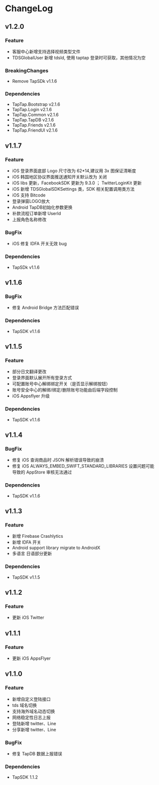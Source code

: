 # ChangeLog

## v1.2.0

### Feature

- 客服中心新增支持选择视频类型文件
- TDSGlobalUser 新增 tdsId, 使用 taptap 登录时可获取，其他情况为空

### BreakingChanges

- Remove TapSDk v1.1.6

### Dependencies

- TapTap.Bootstrap v2.1.6
- TapTap.Login v2.1.6
- TapTap.Common v2.1.6
- TapTap.TapDB v2.1.6
- TapTap.Friends v2.1.6
- TapTap.FriendUI v2.1.6

## v1.1.7

### Feature

* iOS 登录界面底部 Logo 尺寸改为 62*14,建议用 3x 图保证清晰度
* iOS 韩国地区协议界面推送通知开关默认改为 关闭
* iOS libs 更新，FacebookSDK 更新为 9.3.0 ； TwitterLoginKit 更新
* iOS 新增 TDSGlobalSDKSettings 类，SDK 相关配置调用类方法
* iOS 支持 Bitcode
* 登录弹窗LOGO放大
* Android TapDB初始化参数更换
* 补款流程订单新增 UserId
* 上报角色名称修改

### BugFix

* iOS 修复 IDFA 开关无效 bug

### Dependencies

* TapSDk v1.1.6

## v1.1.6

### BugFix

* 修复 Android Bridge 方法匹配错误

### Dependencies

* TapSDK v1.1.6

## v1.1.5

### Feature

*  部分日文翻译更改
*  登录界面默认展开所有登录方式
*  可配置账号中心解绑绑定开关（是否显示解绑按钮）
*  账号安全中心的解绑/绑定/删除账号功能由后端字段控制
* iOS Appsflyer 升级

### Dependencies
* TapSDK v1.1.6

## v1.1.4

### BugFix
* 修复 iOS 查询商品时 JSON 解析错误导致的崩溃
* 修复 iOS ALWAYS_EMBED_SWIFT_STANDARD_LIBRARIES 设置问题可能导致的 AppStore 审核无法通过
### Dependencies
* TapSDK v1.1.6

## v1.1.3

### Feature 

* 新增 Firebase Crashlytics
* 新增 IDFA 开关
* Android support library migrate to AndroidX
* 多语言 日语部分更新

### Dependencies

* TapSDK v1.1.5

## v1.1.2

### Feature

- 更新 iOS Twitter 

## v1.1.1

### Feature

- 更新 iOS AppsFlyer 

## v1.1.0

### Feature

- 新增自定义登陆接口
- tds 域名切换 
- 支持海外域名动态切换
- 网络稳定性日志上报
- 登陆新增 twitter、Line
- 分享新增 twitter、Line

### BugFix

- 修复 TapDB 数据上报错误

### Dependencies

- TapSDK 1.1.2